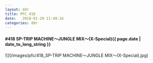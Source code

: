 ```yaml
---
layout: ddr
title: PFC 418
date:   2018-01-29 11:49:16
categories: ddr
---
```


#### **#418** SP-TRIP MACHINE～JUNGLE MIX～(X-Special)<span class="pull-right">{{ page.date | date_to_long_string }}</span>
![](/images/pfc/418_SP-TRIP MACHINE～JUNGLE MIX～(X-Special).jpg)
